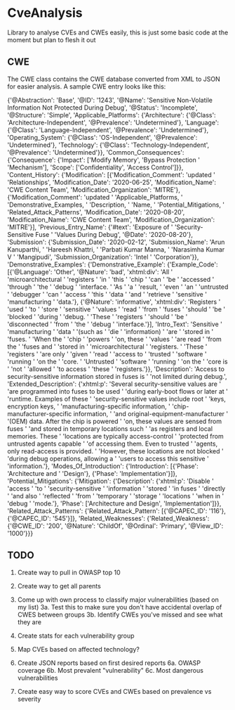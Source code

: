 # CveAnalysis
Library to analyse CVEs and CWEs easily, this is just some basic code at the moment but plan to flesh it out

## CWE
The CWE class contains the CWE database converted from XML to JSON for easier analysis. A sample CWE entry looks like
this:

{'@Abstraction': 'Base',
 '@ID': '1243',
 '@Name': 'Sensitive Non-Volatile Information Not Protected During Debug',
 '@Status': 'Incomplete',
 '@Structure': 'Simple',
 'Applicable_Platforms': {'Architecture': {'@Class': 'Architecture-Independent',
                                           '@Prevalence': 'Undetermined'},
                          'Language': {'@Class': 'Language-Independent',
                                       '@Prevalence': 'Undetermined'},
                          'Operating_System': {'@Class': 'OS-Independent',
                                               '@Prevalence': 'Undetermined'},
                          'Technology': {'@Class': 'Technology-Independent',
                                         '@Prevalence': 'Undetermined'}},
 'Common_Consequences': {'Consequence': {'Impact': ['Modify Memory',
                                                    'Bypass Protection '
                                                    'Mechanism'],
                                         'Scope': ['Confidentiality',
                                                   'Access Control']}},
 'Content_History': {'Modification': [{'Modification_Comment': 'updated '
                                                               'Relationships',
                                       'Modification_Date': '2020-06-25',
                                       'Modification_Name': 'CWE Content Team',
                                       'Modification_Organization': 'MITRE'},
                                      {'Modification_Comment': 'updated '
                                                               'Applicable_Platforms, '
                                                               'Demonstrative_Examples, '
                                                               'Description, '
                                                               'Name, '
                                                               'Potential_Mitigations, '
                                                               'Related_Attack_Patterns',
                                       'Modification_Date': '2020-08-20',
                                       'Modification_Name': 'CWE Content Team',
                                       'Modification_Organization': 'MITRE'}],
                     'Previous_Entry_Name': {'#text': 'Exposure of '
                                                      'Security-Sensitive Fuse '
                                                      'Values During Debug',
                                             '@Date': '2020-08-20'},
                     'Submission': {'Submission_Date': '2020-02-12',
                                    'Submission_Name': 'Arun Kanuparthi, '
                                                       'Hareesh Khattri, '
                                                       'Parbati Kumar Manna, '
                                                       'Narasimha Kumar V '
                                                       'Mangipudi',
                                    'Submission_Organization': 'Intel '
                                                               'Corporation'}},
 'Demonstrative_Examples': {'Demonstrative_Example': {'Example_Code': [{'@Language': 'Other',
                                                                        '@Nature': 'bad',
                                                                        'xhtml:div': 'All '
                                                                                     'microarchitectural '
                                                                                     'registers '
                                                                                     'in '
                                                                                     'this '
                                                                                     'chip '
                                                                                     'can '
                                                                                     'be '
                                                                                     'accessed '
                                                                                     'through '
                                                                                     'the '
                                                                                     'debug '
                                                                                     'interface. '
                                                                                     'As '
                                                                                     'a '
                                                                                     'result, '
                                                                                     'even '
                                                                                     'an '
                                                                                     'untrusted '
                                                                                     'debugger '
                                                                                     'can '
                                                                                     'access '
                                                                                     'this '
                                                                                     'data '
                                                                                     'and '
                                                                                     'retrieve '
                                                                                     'sensitive '
                                                                                     'manufacturing '
                                                                                     'data.'},
                                                                       {'@Nature': 'informative',
                                                                        'xhtml:div': 'Registers '
                                                                                     'used '
                                                                                     'to '
                                                                                     'store '
                                                                                     'sensitive '
                                                                                     'values '
                                                                                     'read '
                                                                                     'from '
                                                                                     'fuses '
                                                                                     'should '
                                                                                     'be '
                                                                                     'blocked '
                                                                                     'during '
                                                                                     'debug. '
                                                                                     'These '
                                                                                     'registers '
                                                                                     'should '
                                                                                     'be '
                                                                                     'disconnected '
                                                                                     'from '
                                                                                     'the '
                                                                                     'debug '
                                                                                     'interface.'}],
                                                      'Intro_Text': 'Sensitive '
                                                                    'manufacturing '
                                                                    'data '
                                                                    '(such as '
                                                                    'die '
                                                                    'information) '
                                                                    'are '
                                                                    'stored in '
                                                                    'fuses. '
                                                                    'When the '
                                                                    'chip '
                                                                    'powers '
                                                                    'on, these '
                                                                    'values '
                                                                    'are read '
                                                                    'from the '
                                                                    'fuses and '
                                                                    'stored in '
                                                                    'microarchitectural '
                                                                    'registers. '
                                                                    'These '
                                                                    'registers '
                                                                    'are only '
                                                                    'given '
                                                                    'read '
                                                                    'access to '
                                                                    'trusted '
                                                                    'software '
                                                                    'running '
                                                                    'on the '
                                                                    'core. '
                                                                    'Untrusted '
                                                                    'software '
                                                                    'running '
                                                                    'on the '
                                                                    'core is '
                                                                    'not '
                                                                    'allowed '
                                                                    'to access '
                                                                    'these '
                                                                    'registers.'}},
 'Description': 'Access to security-sensitive information stored in fuses is '
                'not limited during debug.',
 'Extended_Description': {'xhtml:p': 'Several security-sensitive values are '
                                     'are programmed into fuses to be used '
                                     'during early-boot flows or later at '
                                     'runtime. Examples of these '
                                     'security-sensitive values include root '
                                     'keys, encryption keys, '
                                     'manufacturing-specific information, '
                                     'chip-manufacturer-specific information, '
                                     'and original-equipment-manufacturer '
                                     '(OEM) data. After the chip is powered '
                                     'on, these values are sensed from fuses '
                                     'and stored in temporary locations such '
                                     'as registers and local memories. These '
                                     'locations are typically access-control '
                                     'protected from untrusted agents capable '
                                     'of accessing them. Even to trusted '
                                     'agents, only read-access is provided. '
                                     'However, these locations are not blocked '
                                     'during debug operations, allowing a '
                                     'users to access this sensitive '
                                     'information.'},
 'Modes_Of_Introduction': {'Introduction': [{'Phase': 'Architecture and '
                                                      'Design'},
                                            {'Phase': 'Implementation'}]},
 'Potential_Mitigations': {'Mitigation': {'Description': {'xhtml:p': 'Disable '
                                                                     'access '
                                                                     'to '
                                                                     'security-sensitive '
                                                                     'information '
                                                                     'stored '
                                                                     'in fuses '
                                                                     'directly '
                                                                     'and also '
                                                                     'reflected '
                                                                     'from  '
                                                                     'temporary '
                                                                     'storage '
                                                                     'locations '
                                                                     'when in '
                                                                     'debug '
                                                                     'mode.'},
                                          'Phase': ['Architecture and Design',
                                                    'Implementation']}},
 'Related_Attack_Patterns': {'Related_Attack_Pattern': [{'@CAPEC_ID': '116'},
                                                        {'@CAPEC_ID': '545'}]},
 'Related_Weaknesses': {'Related_Weakness': {'@CWE_ID': '200',
                                             '@Nature': 'ChildOf',
                                             '@Ordinal': 'Primary',
                                             '@View_ID': '1000'}}}

## TODO
1. Create way to pull in OWASP top 10
2. Create way to get all parents
3. Come up with own process to classify major vulnerabilities (based on my list)
3a. Test this to make sure you don't have accidental overlap of CWES between groups
3b. Identify CWEs you've missed and see what they are
4. Create stats for each vulnerability group

5.  Map CVEs based on affected technology?
6.  Create JSON reports based on first desired reports
6a. OWASP coverage
6b. Most prevalent "vulnerability"
6c. Most dangerous vulnerabilities

7.  Create easy way to score CVEs and CWEs based on prevalence vs severity
